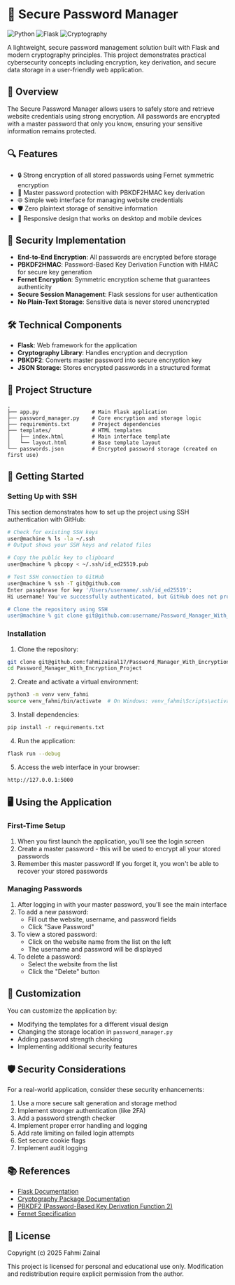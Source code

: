 # 🔐 Secure Password Manager

![Python](https://img.shields.io/badge/python-3.8%2B-blue?style=for-the-badge&logo=python&logoColor=white)
![Flask](https://img.shields.io/badge/Flask-Web%20Framework-green?style=for-the-badge&logo=flask)
![Cryptography](https://img.shields.io/badge/Cryptography-Encryption-red?style=for-the-badge&logo=data:image/svg+xml;base64,PHN2ZyB4bWxucz0iaHR0cDovL3d3dy53My5vcmcvMjAwMC9zdmciIHZpZXdCb3g9IjAgMCAyNCAyNCI+PHBhdGggZmlsbD0id2hpdGUiIGQ9Ik0xMiAxMnY0SDR2LTRoOHptLTEuNS0ydi0yaC01djJoNXpNMTggMTB2MmgtMS4yVjEwaC0zdi0yaDN2LS41YzAtMS4zODUtMS4zNDMtMi41LTMtMi41cy0zIDEuMTE1LTMgMi41VjEwSDl2LS41QzkgNi41NyAxMC41NyA1IDEzLjc1IDVzNC43NSAxLjU3IDQuNzUgNC41VjEwSDE4eiIvPjwvc3ZnPg==)

A lightweight, secure password management solution built with Flask and modern cryptography principles. This project demonstrates practical cybersecurity concepts including encryption, key derivation, and secure data storage in a user-friendly web application.

## 📄 Overview

The Secure Password Manager allows users to safely store and retrieve website credentials using strong encryption. All passwords are encrypted with a master password that only you know, ensuring your sensitive information remains protected.

## 🔍 Features

- 🔒 Strong encryption of all stored passwords using Fernet symmetric encryption
- 🔑 Master password protection with PBKDF2HMAC key derivation
- 🌐 Simple web interface for managing website credentials 
- 🛡️ Zero plaintext storage of sensitive information
- 📱 Responsive design that works on desktop and mobile devices

## 🧪 Security Implementation

- **End-to-End Encryption**: All passwords are encrypted before storage
- **PBKDF2HMAC**: Password-Based Key Derivation Function with HMAC for secure key generation
- **Fernet Encryption**: Symmetric encryption scheme that guarantees authenticity
- **Secure Session Management**: Flask sessions for user authentication
- **No Plain-Text Storage**: Sensitive data is never stored unencrypted

## 🛠️ Technical Components

- **Flask**: Web framework for the application
- **Cryptography Library**: Handles encryption and decryption
- **PBKDF2**: Converts master password into secure encryption key
- **JSON Storage**: Stores encrypted passwords in a structured format

## 📁 Project Structure

```
.
├── app.py                 # Main Flask application
├── password_manager.py    # Core encryption and storage logic
├── requirements.txt       # Project dependencies
├── templates/             # HTML templates
│   ├── index.html         # Main interface template
│   └── layout.html        # Base template layout
└── passwords.json         # Encrypted password storage (created on first use)
```

## 🚀 Getting Started

### Setting Up with SSH

This section demonstrates how to set up the project using SSH authentication with GitHub:

```bash
# Check for existing SSH keys
user@machine % ls -la ~/.ssh
# Output shows your SSH keys and related files

# Copy the public key to clipboard 
user@machine % pbcopy < ~/.ssh/id_ed25519.pub

# Test SSH connection to GitHub
user@machine % ssh -T git@github.com
Enter passphrase for key '/Users/username/.ssh/id_ed25519': 
Hi username! You've successfully authenticated, but GitHub does not provide shell access.

# Clone the repository using SSH
user@machine % git clone git@github.com:username/Password_Manager_With_Encryption_Project.git
```

### Installation

1. Clone the repository:
```bash
git clone git@github.com:fahmizainal17/Password_Manager_With_Encryption_Project.git
cd Password_Manager_With_Encryption_Project
```

2. Create and activate a virtual environment:
```bash
python3 -m venv venv_fahmi
source venv_fahmi/bin/activate  # On Windows: venv_fahmi\Scripts\activate
```

3. Install dependencies:
```bash
pip install -r requirements.txt
```

4. Run the application:
```bash
flask run --debug
```

5. Access the web interface in your browser:
```
http://127.0.0.1:5000
```

## 🖥️ Using the Application

### First-Time Setup

1. When you first launch the application, you'll see the login screen
2. Create a master password - this will be used to encrypt all your stored passwords
3. Remember this master password! If you forget it, you won't be able to recover your stored passwords

### Managing Passwords

1. After logging in with your master password, you'll see the main interface
2. To add a new password:
   - Fill out the website, username, and password fields
   - Click "Save Password"
3. To view a stored password:
   - Click on the website name from the list on the left
   - The username and password will be displayed
4. To delete a password:
   - Select the website from the list
   - Click the "Delete" button

## 🔧 Customization

You can customize the application by:

- Modifying the templates for a different visual design
- Changing the storage location in `password_manager.py`
- Adding password strength checking
- Implementing additional security features

## 🛡️ Security Considerations

For a real-world application, consider these security enhancements:

1. Use a more secure salt generation and storage method
2. Implement stronger authentication (like 2FA)
3. Add a password strength checker
4. Implement proper error handling and logging
5. Add rate limiting on failed login attempts
6. Set secure cookie flags
7. Implement audit logging

## 📚 References

- [Flask Documentation](https://flask.palletsprojects.com/)
- [Cryptography Package Documentation](https://cryptography.io/en/latest/)
- [PBKDF2 (Password-Based Key Derivation Function 2)](https://en.wikipedia.org/wiki/PBKDF2)
- [Fernet Specification](https://github.com/fernet/spec/blob/master/Spec.md)

## 📜 License

Copyright (c) 2025 Fahmi Zainal

This project is licensed for personal and educational use only. Modification and redistribution require explicit permission from the author.